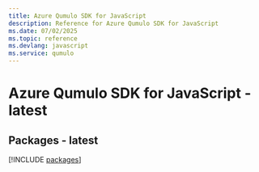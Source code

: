 ```yaml
---
title: Azure Qumulo SDK for JavaScript
description: Reference for Azure Qumulo SDK for JavaScript
ms.date: 07/02/2025
ms.topic: reference
ms.devlang: javascript
ms.service: qumulo
---
```

# Azure Qumulo SDK for JavaScript - latest
## Packages - latest
[!INCLUDE [packages](qumulo-index.md)]